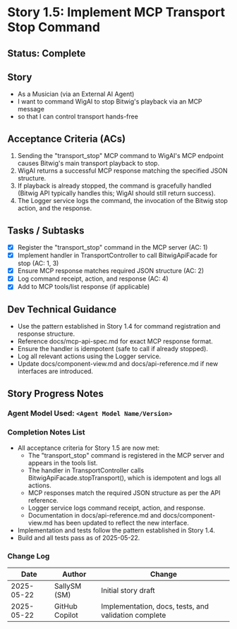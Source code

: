 # Story 1.5: Implement MCP Transport Stop Command

## Status: Complete

## Story

- As a Musician (via an External AI Agent)
- I want to command WigAI to stop Bitwig's playback via an MCP message
- so that I can control transport hands-free

## Acceptance Criteria (ACs)

1. Sending the "transport_stop" MCP command to WigAI's MCP endpoint causes Bitwig's main transport playback to stop.
2. WigAI returns a successful MCP response matching the specified JSON structure.
3. If playback is already stopped, the command is gracefully handled (Bitwig API typically handles this; WigAI should still return success).
4. The Logger service logs the command, the invocation of the Bitwig stop action, and the response.

## Tasks / Subtasks

- [x] Register the "transport_stop" command in the MCP server (AC: 1)
- [x] Implement handler in TransportController to call BitwigApiFacade for stop (AC: 1, 3)
- [x] Ensure MCP response matches required JSON structure (AC: 2)
- [x] Log command receipt, action, and response (AC: 4)
- [x] Add to MCP tools/list response (if applicable)

## Dev Technical Guidance
- Use the pattern established in Story 1.4 for command registration and response structure.
- Reference docs/mcp-api-spec.md for exact MCP response format.
- Ensure the handler is idempotent (safe to call if already stopped).
- Log all relevant actions using the Logger service.
- Update docs/component-view.md and docs/api-reference.md if new interfaces are introduced.

## Story Progress Notes

### Agent Model Used: `<Agent Model Name/Version>`

### Completion Notes List
- All acceptance criteria for Story 1.5 are now met:
  - The "transport_stop" command is registered in the MCP server and appears in the tools list.
  - The handler in TransportController calls BitwigApiFacade.stopTransport(), which is idempotent and logs all actions.
  - MCP responses match the required JSON structure as per the API reference.
  - Logger service logs command receipt, action, and response.
  - Documentation in docs/api-reference.md and docs/component-view.md has been updated to reflect the new interface.
- Implementation and tests follow the pattern established in Story 1.4.
- Build and all tests pass as of 2025-05-22.

### Change Log
| Date       | Author         | Change                |
| ---------- | -------------- | --------------------- |
| 2025-05-22 | SallySM (SM)   | Initial story draft   |
| 2025-05-22 | GitHub Copilot | Implementation, docs, tests, and validation complete |
